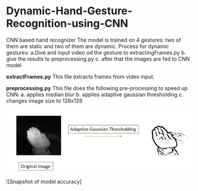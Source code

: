 # Dynamic-Hand-Gesture-Recognition-using-CNN
CNN based hand recognizer
The model is trained on 4 gestures: two of them are static and two of them are dynamic. Process for dynamic gestures:
a.Give and input video od the gesture to extractingFrames.py
b. give the results to preprocessing.py
c. after that the images are fed to CNN model

**extractFrames.py**
This file extracts frames from video input.

**preprocessing.py**
This file does the following pre-processing to speed up CNN:
a. applies median blur
b. applies adaptive gaussian thresholding
c. changes image size to 128x128

![Preprocessing result](https://github.com/kreeteeekah/Dynamic-Hand-Gesture-Recognition-using-CNN/blob/master/original.JPG)

![Snapshot of model accuracy]


